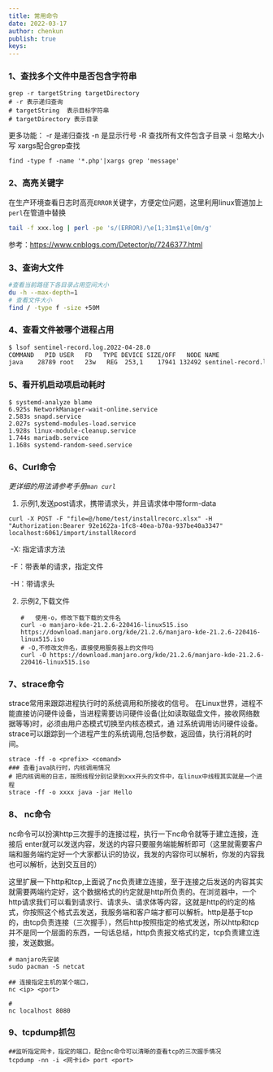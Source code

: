 ```yaml
---
title: 常用命令
date: 2022-03-17
author: chenkun
publish: true
keys:
---
```


<!--more-->
### 1、查找多个文件中是否包含字符串

```shell
grep -r targetString targetDirectory
# -r 表示递归查询
# targetString  表示目标字符串
# targetDirectory 表示目录
```

更多功能：
-r 是递归查找
-n 是显示行号
-R 查找所有文件包含子目录
-i 忽略大小写
xargs配合grep查找

```shell
find -type f -name '*.php'|xargs grep 'message'
```

### 2、高亮关键字

在生产环境查看日志时高亮`ERROR`关键字，方便定位问题，这里利用linux管道加上`perl`在管道中替换

```bash
tail -f xxx.log | perl -pe 's/(ERROR)/\e[1;31m$1\e[0m/g'  
```

参考：https://www.cnblogs.com/Detector/p/7246377.html

### 3、查询大文件

```bash
#查看当前路径下各目录占用空间大小
du -h --max-depth=1
# 查看文件大小
find / -type f -size +50M
```

### 4、查看文件被哪个进程占用

```bash
$ lsof sentinel-record.log.2022-04-28.0
COMMAND   PID USER   FD   TYPE DEVICE SIZE/OFF   NODE NAME
java    28789 root   23w   REG  253,1    17941 132492 sentinel-record.log.2022-04-28.0

```

### 5、看开机启动项启动耗时

```shell
$ systemd-analyze blame        
6.925s NetworkManager-wait-online.service
2.583s snapd.service
2.027s systemd-modules-load.service
1.928s linux-module-cleanup.service
1.744s mariadb.service
1.168s systemd-random-seed.service
```

### 6、Curl命令

*更详细的用法请参考手册`man curl`*

1. 示例1,发送post请求，携带请求头，并且请求体中带form-data

```
curl -X POST -F "file=@/home/test/installrecorc.xlsx" -H "Authorization:Bearer 92e1622a-1fc8-40ea-b70a-937be40a3347" localhost:6061/import/installRecord
```
​	-X: 指定请求方法

​	-F：带表单的请求，指定文件

​	-H：带请求头

2. 示例2,下载文件

   ```shell
   #   使用-o，修改下载下载的文件名
   curl -o manjaro-kde-21.2.6-220416-linux515.iso  https://download.manjaro.org/kde/21.2.6/manjaro-kde-21.2.6-220416-linux515.iso
   # -O,不修改文件名，直接使用服务器上的文件吗
   curl -O https://download.manjaro.org/kde/21.2.6/manjaro-kde-21.2.6-220416-linux515.iso
   ```

### 7、strace命令

strace常用来跟踪进程执行时的系统调用和所接收的信号。 在Linux世界，进程不能直接访问硬件设备，当进程需要访问硬件设备(比如读取磁盘文件，接收网络数据等等)时，必须由用户态模式切换至内核态模式，通 过系统调用访问硬件设备。strace可以跟踪到一个进程产生的系统调用,包括参数，返回值，执行消耗的时间。

```shell
strace -ff -o <prefix> <comand>
### 查看java执行时，内核调用情况
# 把内核调用的日志，按照线程分别记录到xxx开头的文件中，在linux中线程其实就是一个进程
strace -ff -o xxxx java -jar Hello
```

### 8、 nc命令

nc命令可以扮演http三次握手的连接过程，执行一下nc命令就等于建立连接，连接后
enter就可以发送内容，发送的内容只要服务端能解析即可（这里就需要客户端和服务端约定好一个大家都认识的协议，我发的内容你可以解析，你发的内容我也可以解析，达到交互目的）

这里扩展一下http和tcp,上面说了nc负责建立连接，至于连接之后发送的内容其实就需要两端约定好，这个数据格式的约定就是http所负责的。在浏览器中，一个http请求我们可以看到请求行、请求头、请求体等内容，这就是http的约定的格式，你按照这个格式去发送，我服务端和客户端才都可以解析。http是基于tcp的，由tcp负责连接（三次握手），然后http按照指定的格式发送，所以http和tcp并不是同一个层面的东西，一句话总结，http负责报文格式约定，tcp负责建立连接，发送数据。

```shell
# manjaro先安装
sudo pacman -S netcat

## 连接指定主机的某个端口，
nc <ip> <port>

#
nc localhost 8080
```

### 9、tcpdump抓包

```shell
##监听指定网卡，指定的端口，配合nc命令可以清晰的查看tcp的三次握手情况
tcpdump -nn -i <网卡id> port <port>
```
